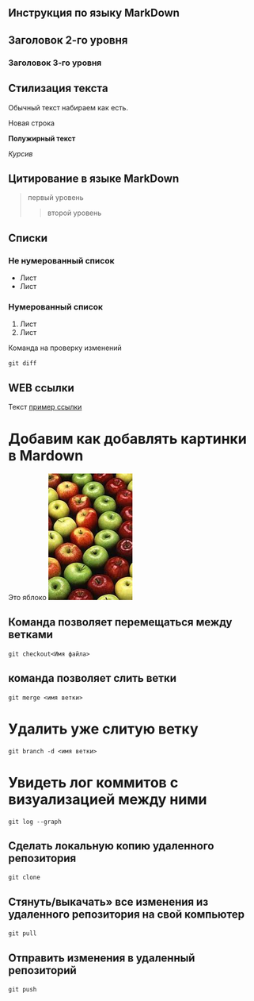 ## Инструкция по языку MarkDown

## Заголовок 2-го уровня
### Заголовок 3-го уровня

## Стилизация текста
Обычный текст набираем как есть.

Новая строка

**Полужирный текст**

*Курсив*

## Цитирование в языке MarkDown
> первый уровень
>> второй уровень


## Списки
### Не нумерованный список
* Лист
* Лист

### Нумерованный список
1. Лист
2. Лист

Команда на проверку изменений 
``````
git diff
``````

## WEB ссылки

Текст [пример ссылки](htt.example.com "Всплывающая подсказка")



# Добавим как добавлять картинки в Mardown
Это яблоко
![Яблоко](apple.jpg)

## Команда позволяет перемещаться между ветками
``````
git checkout<Имя файла>
``````
##  команда позволяет слить ветки
``````
git merge <имя ветки>
``````
# Удалить уже слитую ветку

``````
git branch -d <имя ветки>
``````

# Увидеть лог коммитов с визуализацией между ними
``````
git log --graph
``````

## Cделать локальную копию удаленного репозитория
``````
git clone
``````
## Cтянуть/выкачать» все изменения из удаленного репозитория на свой компьютер
``````
git pull
``````
## Отправить изменения в удаленный репозиторий
``````
git push
``````
